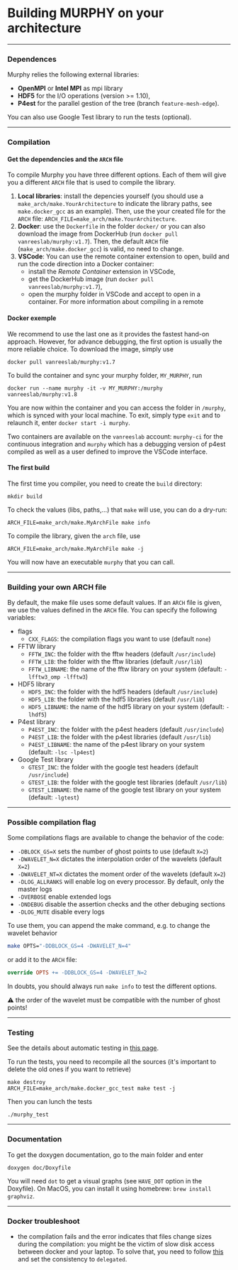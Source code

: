 # Building MURPHY on your architecture

---------------------
### Dependences
Murphy relies the following external libraries:
- **OpenMPI** or **Intel MPI** as mpi library
- **HDF5** for the I/O operations (version >= 1.10),
- **P4est** for the parallel gestion of the tree (branch `feature-mesh-edge`).

You can also use Google Test library to run the tests (optional).

---------------------
### Compilation
#### Get the dependencies and the `ARCH` file
To compile Murphy you have three different options. Each of them will give you a different `ARCH` file that is used to compile the library.
1. **Local libraries**: install the depencies yourself (you should use a `make_arch/make.YourArchitecture` to indicate the library paths, see `make.docker_gcc` as an example). Then, use the your created file for the `ARCH` file: `ARCH_FILE=make_arch/make.YourArchitecture`.
2. **Docker**: use the `Dockerfile` in the folder `docker/` or you can also download the image from DockerHub (run `docker pull vanreeslab/murphy:v1.7`). Then, the default `ARCH` file (`make_arch/make.docker_gcc`) is valid, no need to change.
3. **VSCode**: You can use the remote container extension to open, build and run the code direction into a Docker container:
    - install the *Remote Container* extension in VSCode,
    - get the DockerHub image (run `docker pull vanreeslab/murphy:v1.7`),
    - open the murphy folder in VSCode and accept to open in a container. For more information about compiling in a remote

#### Docker exemple
We recommend to use the last one as it provides the fastest hand-on approach. However, for advance debugging, the first option is usually the more reliable choice.
To download the image, simply use
```
docker pull vanreeslab/murphy:v1.7
```
To build the container and sync your murphy folder, `MY_MURPHY`, run
```
docker run --name murphy -it -v MY_MURPHY:/murphy vanreeslab/murphy:v1.8
```
You are now within the container and you can access the folder in `/murphy`, which is synced with your local machine.
To exit, simply type `exit` and to relaunch it, enter `docker start -i murphy`.

Two containers are available on the `vanreeslab` account: `murphy-ci` for the continuous integration and `murphy` which has a debugging version of p4est compiled as well as a user defined to improve the VSCode interface.

#### The first build
The first time you compiler, you need to create the `build` directory:
```
mkdir build
```
To check the values (libs, paths,...) that `make` will use, you can do a dry-run:
```
ARCH_FILE=make_arch/make.MyArchFile make info
```
To compile the library, given the `arch` file, use
```
ARCH_FILE=make_arch/make.MyArchFile make -j
```
You will now have an executable `murphy` that you can call.

---------------------
### Building your own ARCH file
By default, the make file uses some default values. If an `ARCH` file is given, we use the values defined in the `ARCH` file.
You can specify the following variables:
- flags
    - `CXX_FLAGS`: the compilation flags you want to use (default `none`)
- FFTW library
    - `FFTW_INC`: the folder with the fftw headers (default `/usr/include`)
    - `FFTW_LIB`: the folder with the fftw libraries (default `/usr/lib`)
    - `FFTW_LIBNAME`: the name of the fftw library on your system (default: `-lfftw3_omp -lfftw3`)
- HDF5 library
    - `HDF5_INC`: the folder with the hdf5 headers (default `/usr/include`)
    - `HDF5_LIB`: the folder with the hdf5 libraries (default `/usr/lib`)
    - `HDF5_LIBNAME`: the name of the hdf5 library on your system (default: `-lhdf5`)
- P4est library
    - `P4EST_INC`: the folder with the p4est headers (default `/usr/include`)
    - `P4EST_LIB`: the folder with the p4est libraries (default `/usr/lib`)
    - `P4EST_LIBNAME`: the name of the p4est library on your system (default: `-lsc -lp4est`)
- Google Test library
    - `GTEST_INC`: the folder with the google test headers (default `/usr/include`)
    - `GTEST_LIB`: the folder with the google test libraries (default `/usr/lib`)
    - `GTEST_LIBNAME`: the name of the google test library on your system (default: `-lgtest`)

---------------------
### Possible compilation flag
Some compilations flags are available to change the behavior of the code:
- `-DBLOCK_GS=X` sets the number of ghost points to use (default `X=2`)
- `-DWAVELET_N=X` dictates the interpolation order of the wavelets (default `X=2`)
- `-DWAVELET_NT=X` dictates the moment order of the wavelets (default `X=2`)
- `-DLOG_ALLRANKS` will enable log on every processor. By default, only the master logs
- `-DVERBOSE` enable extended logs
- `-DNDEBUG` disable the assertion checks and the other debuging sections
- `-DLOG_MUTE` disable every logs
<!-- - ```-DMG_GAUSSSEIDEL``` uses the gauss-seidel smoother instead of the Jacobi one -->

To use them, you can append the make command, e.g. to change the wavelet behavior
```sh
make OPTS="-DDBLOCK_GS=4 -DWAVELET_N=4"
```
or add it to the `ARCH` file:
```makefile
override OPTS += -DDBLOCK_GS=4 -DWAVELET_N=2
```

In doubts, you should always run `make info` to test the different options.

:warning: the order of the wavelet must be compatible with the number of ghost points!

---------------------
### Testing
See the details about automatic testing in [this page](doc/contribute.md).

To run the tests, you need to recompile all the sources (it's important to delete the old ones if you want to retrieve)
```
make destroy
ARCH_FILE=make_arch/make.docker_gcc_test make test -j
```
Then you can lunch the tests
```
./murphy_test
```

---------------------
### Documentation
To get the doxygen documentation, go to the main folder and enter
```
doxygen doc/Doxyfile
```
You will need `dot` to get a visual graphs (see `HAVE_DOT` option in the Doxyfile).
On MacOS, you can install it using homebrew: `brew install graphviz`.


---------------------
### Docker troubleshoot

- the compilation fails and the error indicates that files change sizes during the compilation:
you might be the victim of slow disk access between docker and your laptop. To solve that, you need to follow [this](https://code.visualstudio.com/docs/remote/containers-advanced#_update-the-mount-consistency-to-delegated-for-macos) and set the consistency to `delegated`.

<!-- 
-----------------------
### Installation from scratch
We here assume that you have nothing installed and we showcase how to build OpenMPI, HDF5 and p4est all together. 

:warning: we here perform a debug build, do not use this one for production use
```sh
# Open MPI
wget https://download.open-mpi.org/release/open-mpi/v4.0/openmpi-4.0.4.tar.gz
tar -xvf openmpi-4.0.4.tar.gz 
cd openmpi-4.0.4
./configure --prefix=${HOME}/ompi_4.0.4 --enable-debug --enable-memchecker
make install -j12
``` -->

<!-- *to be continued* -->